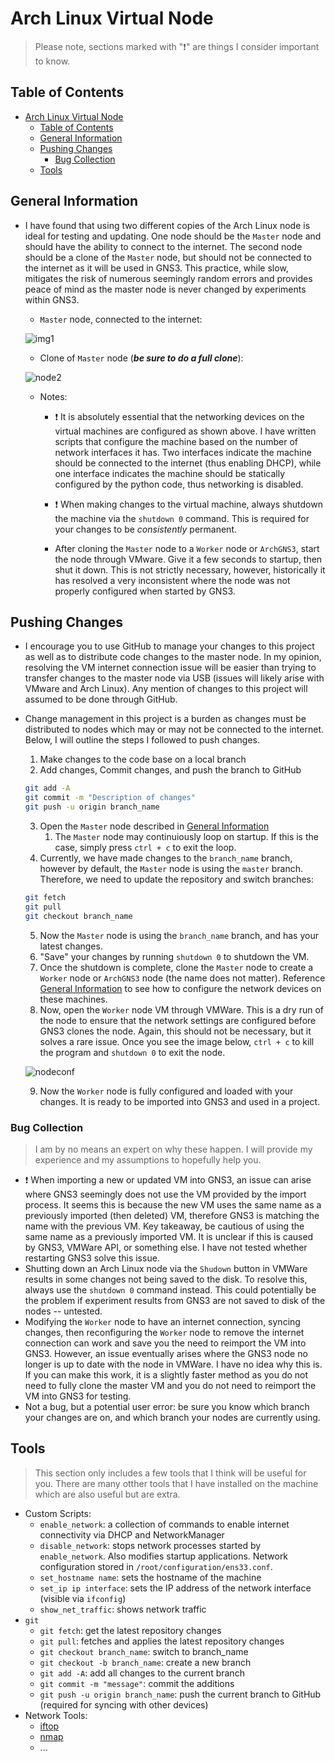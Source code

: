 # Arch Linux Virtual Node
> Please note, sections marked with ":exclamation:" are things I consider important to know.

## Table of Contents
- [Arch Linux Virtual Node](#arch-linux-virtual-node)
  - [Table of Contents](#table-of-contents)
  - [General Information](#general-information)
  - [Pushing Changes](#pushing-changes)
    - [Bug Collection](#bug-collection)
  - [Tools](#tools)

## General Information
- I have found that using two different copies of the Arch Linux node is ideal for testing and updating. One node should be the `Master` node and should have the ability to connect to the internet. The second node should be a clone of the `Master` node, but should not be connected to the internet as it will be used in GNS3. This practice, while slow, mitigates the risk of numerous seemingly random errors and provides peace of mind as the master node is never changed by experiments within GNS3. 
  - `Master` node, connected to the internet: 

  ![img1](https://github.com/rafi075/csugw/assets/78711391/e4033dd9-1b6d-4739-b894-75adf1035947)
  - Clone of `Master` node (***be sure to do a full clone***): 
  
  ![node2](https://github.com/rafi075/csugw/assets/78711391/b59fc428-ab01-4bc1-ab9c-6f1c7147def0)
  - Notes:
      - :exclamation: It is absolutely essential that the networking devices on the virtual machines are configured as shown above. I have written scripts that configure the machine based on the number of network interfaces it has. Two interfaces indicate the machine should be connected to the internet (thus enabling DHCP), while one interface indicates the machine should be statically configured by the python code, thus networking is disabled.

      - :exclamation: When making changes to the virtual machine, always shutdown the machine via the `shutdown 0` command. This is required for your changes to be *consistently* permanent.

      - After cloning the `Master` node to a `Worker` node or `ArchGNS3`, start the node through VMware. Give it a few seconds to startup, then shut it down. This is not strictly necessary, however, historically it has resolved a very inconsistent where the node was not properly configured when started by GNS3. 


## Pushing Changes
- I encourage you to use GitHub to manage your changes to this project as well as to distribute code changes to the master node. In my opinion, resolving the VM internet connection issue will be easier than trying to transfer changes to the master node via USB (issues will likely arise with VMware and Arch Linux). Any mention of changes to this project will assumed to be done through GitHub.
- Change management in this project is a burden as changes must be distributed to nodes which may or may not be connected to the internet. Below, I will outline the steps I followed to push changes.
  1. Make changes to the code base on a local branch
  2. Add changes, Commit changes, and push the branch to GitHub
    ```bash
    git add -A
    git commit -m "Description of changes"
    git push -u origin branch_name
    ```
  3. Open the `Master` node described in [General Information](#general-information)
     1. The `Master` node may continuiously loop on startup. If this is the case, simply press `ctrl + c` to exit the loop.
  4. Currently, we have made changes to the `branch_name` branch, however by default, the `Master` node is using the `master` branch. Therefore, we need to update the repository and switch branches:
    ```bash
    git fetch
    git pull
    git checkout branch_name
    ```
  5. Now the `Master` node is using the `branch_name` branch, and has your latest changes.
  6. "Save" your changes by running `shutdown 0` to shutdown the VM.
  7. Once the shutdown is complete, clone the `Master` node to create a `Worker` node or `ArchGNS3` node (the name does not matter). Reference [General Information](#general-information) to see how to configure the network devices on these machines.
  8. Now, open the `Worker` node VM through VMWare. This is a dry run of the node to ensure that the network settings are configured before GNS3 clones the node. Again, this should not be necessary, but it solves a rare issue. Once you see the image below, `ctrl + c` to kill the program and `shutdown 0` to exit the node.

  ![nodeconf](https://github.com/rafi075/csugw/assets/78711391/3dbcbf85-12f6-4420-8ba1-091ff606c9b6)

  9. Now the `Worker` node is fully configured and loaded with your changes. It is ready to be imported into GNS3 and used in a project.

### Bug Collection
> I am by no means an expert on why these happen. I will provide my experience and my assumptions to hopefully help you.
- :exclamation: When importing a new or updated VM into GNS3, an issue can arise where GNS3 seemingly does not use the VM provided by the import process. It seems this is because the new VM uses the same name as a previously imported (then deleted) VM, therefore GNS3 is matching the name with the previous VM. Key takeaway, be cautious of using the same name as a previously imported VM. It is unclear if this is caused by GNS3, VMWare API, or something else. I have not tested whether restarting GNS3 solve this issue.
- Shutting down an Arch Linux node via the `Shudown` button in VMWare results in some changes not being saved to the disk. To resolve this, always use the `shutdown 0` command instead. This could potentially be the problem if experiment results from GNS3 are not saved to disk of the nodes -- untested.
- Modifying the `Worker` node to have an internet connection, syncing changes, then reconfiguring the `Worker` node to remove the internet connection can work and save you the need to reimport the VM into GNS3. However, an issue eventually arises where the GNS3 node no longer is up to date with the node in VMWare. I have no idea why this is. If you can make this work, it is a slightly faster method as you do not need to fully clone the master VM and you do not need to reimport the VM into GNS3 for testing.
- Not a bug, but a potential user error: be sure you know which branch your changes are on, and which branch your nodes are currently using.

## Tools
> This section only includes a few tools that I think will be useful for you. There are many otther tools that I have installed on the machine which are also useful but are extra.
- Custom Scripts:
    - `enable_network`: a collection of commands to enable internet connectivity via DHCP and NetworkManager
    - `disable_network`: stops network processes started by `enable_network`. Also modifies startup applications. Network configuration stored in `/root/configuration/ens33.conf`.
    - `set_hostname name`: sets the hostname of the machine
    - `set_ip ip interface`: sets the IP address of the network interface (visible via `ifconfig`)
    - `show_net_traffic`: shows network traffic
- `git`
    - `git fetch`: get the latest repository changes
    - `git pull`: fetches and applies the latest repository changes
    - `git checkout branch_name`: switch to branch_name
    - `git checkout -b branch_name`: create a new branch
    - `git add -A`: add all changes to the current branch
    - `git commit -m "message"`: commit the additions
    - `git push -u origin branch_name`: push the current branch to GitHub (required for syncing with other devices)
- Network Tools:
    - [iftop](https://man.archlinux.org/man/iftop.8.en)
    - [nmap](https://man.archlinux.org/man/extra/nmap/nmap.1.en)
    - ...
    